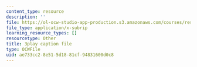 ```yaml
---
content_type: resource
description: ''
file: https://ol-ocw-studio-app-production.s3.amazonaws.com/courses/res-14-001-abdul-latif-jameel-poverty-action-lab-executive-training-evaluating-social-programs-2009-spring-2009/ae733cc28e515d1881cf94831600d0c8_DUyOjsFTOgQ.vtt
file_type: application/x-subrip
learning_resource_types: []
resourcetype: Other
title: 3play caption file
type: OCWFile
uid: ae733cc2-8e51-5d18-81cf-94831600d0c8
---
```


